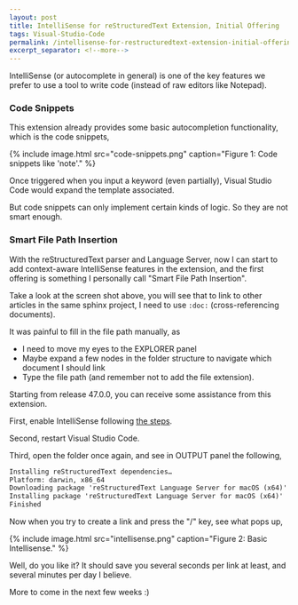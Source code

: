 ```yaml
---
layout: post
title: IntelliSense for reStructuredText Extension, Initial Offering
tags: Visual-Studio-Code
permalink: /intellisense-for-restructuredtext-extension-initial-offering-6886b17d874b
excerpt_separator: <!--more-->
---
```

IntelliSense (or autocomplete in general) is one of the key features we prefer to use a tool to write code (instead of raw editors like Notepad).
<!--more-->

### Code Snippets
This extension already provides some basic autocompletion functionality, which is the code snippets,

{% include image.html
src="code-snippets.png" caption="Figure 1: Code snippets like 'note'." %}

Once triggered when you input a keyword (even partially), Visual Studio Code would expand the template associated.

But code snippets can only implement certain kinds of logic. So they are not smart enough.

### Smart File Path Insertion
With the reStructuredText parser and Language Server, now I can start to add context-aware IntelliSense features in the extension, and the first offering is something I personally call "Smart File Path Insertion".

Take a look at the screen shot above, you will see that to link to other articles in the same sphinx project, I need to use `:doc:` (cross-referencing documents).

It was painful to fill in the file path manually, as

* I need to move my eyes to the EXPLORER panel
* Maybe expand a few nodes in the folder structure to navigate which document I should link
* Type the file path (and remember not to add the file extension).

Starting from release 47.0.0, you can receive some assistance from this extension.

First, enable IntelliSense following [the steps](https://github.com/vscode-restructuredtext/vscode-restructuredtext/blob/master/docs/sphinx.md#intellisense-settings).

Second, restart Visual Studio Code.

Third, open the folder once again, and see in OUTPUT panel the following,

``` txt
Installing reStructuredText dependencies…
Platform: darwin, x86_64
Downloading package 'reStructuredText Language Server for macOS (x64)' (12454 KB) ……………….. Done!
Installing package 'reStructuredText Language Server for macOS (x64)'
Finished
```

Now when you try to create a link and press the "/" key, see what pops up,

{% include image.html
src="intellisense.png" caption="Figure 2: Basic Intellisense." %}

Well, do you like it? It should save you several seconds per link at least, and several minutes per day I believe.

More to come in the next few weeks :)
